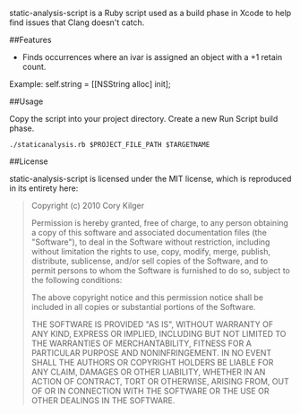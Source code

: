 static-analysis-script is a Ruby script used as a build phase in Xcode to help find issues that Clang doesn't catch.

##Features

* Finds occurrences where an ivar is assigned an object with a +1 retain count. 

Example:
    self.string = [[NSString alloc] init];

##Usage

Copy the script into your project directory. Create a new Run Script build phase.  

    ./staticanalysis.rb $PROJECT_FILE_PATH $TARGETNAME 

##License

static-analysis-script is licensed under the MIT license, which is reproduced in its entirety here:

>Copyright (c) 2010 Cory Kilger
>
>Permission is hereby granted, free of charge, to any person obtaining a copy
>of this software and associated documentation files (the "Software"), to deal
>in the Software without restriction, including without limitation the rights
>to use, copy, modify, merge, publish, distribute, sublicense, and/or sell
>copies of the Software, and to permit persons to whom the Software is
>furnished to do so, subject to the following conditions:
>
>The above copyright notice and this permission notice shall be included in
>all copies or substantial portions of the Software.
>
>THE SOFTWARE IS PROVIDED "AS IS", WITHOUT WARRANTY OF ANY KIND, EXPRESS OR
>IMPLIED, INCLUDING BUT NOT LIMITED TO THE WARRANTIES OF MERCHANTABILITY,
>FITNESS FOR A PARTICULAR PURPOSE AND NONINFRINGEMENT. IN NO EVENT SHALL THE
>AUTHORS OR COPYRIGHT HOLDERS BE LIABLE FOR ANY CLAIM, DAMAGES OR OTHER
>LIABILITY, WHETHER IN AN ACTION OF CONTRACT, TORT OR OTHERWISE, ARISING FROM,
>OUT OF OR IN CONNECTION WITH THE SOFTWARE OR THE USE OR OTHER DEALINGS IN
>THE SOFTWARE.
